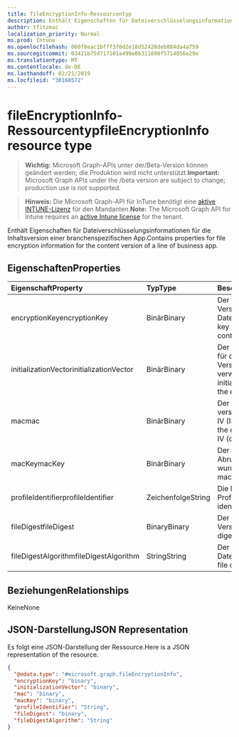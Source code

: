 ```yaml
---
title: fileEncryptionInfo-Ressourcentyp
description: Enthält Eigenschaften für Dateiverschlüsselungsinformationen für die Inhaltsversion einer branchenspezifischen App.
author: tfitzmac
localization_priority: Normal
ms.prod: Intune
ms.openlocfilehash: 060f8eac1bfff3f0d2e18d52428deb884da4a759
ms.sourcegitcommit: 03421b75d717101a499e0b311890f5714056e29e
ms.translationtype: MT
ms.contentlocale: de-DE
ms.lasthandoff: 02/21/2019
ms.locfileid: "30168572"
---
```

# <a name="fileencryptioninfo-resource-type"></a><span data-ttu-id="9acf8-103">fileEncryptionInfo-Ressourcentyp</span><span class="sxs-lookup"><span data-stu-id="9acf8-103">fileEncryptionInfo resource type</span></span>

> <span data-ttu-id="9acf8-104">**Wichtig:** Microsoft Graph-APIs unter der/Beta-Version können geändert werden; die Produktion wird nicht unterstützt.</span><span class="sxs-lookup"><span data-stu-id="9acf8-104">**Important:** Microsoft Graph APIs under the /beta version are subject to change; production use is not supported.</span></span>

> <span data-ttu-id="9acf8-105">**Hinweis:** Die Microsoft Graph-API für InTune benötigt eine [aktive INTUNE-Lizenz](https://go.microsoft.com/fwlink/?linkid=839381) für den Mandanten.</span><span class="sxs-lookup"><span data-stu-id="9acf8-105">**Note:** The Microsoft Graph API for Intune requires an [active Intune license](https://go.microsoft.com/fwlink/?linkid=839381) for the tenant.</span></span>

<span data-ttu-id="9acf8-106">Enthält Eigenschaften für Dateiverschlüsselungsinformationen für die Inhaltsversion einer branchenspezifischen App.</span><span class="sxs-lookup"><span data-stu-id="9acf8-106">Contains properties for file encryption information for the content version of a line of business app.</span></span>

## <a name="properties"></a><span data-ttu-id="9acf8-107">Eigenschaften</span><span class="sxs-lookup"><span data-stu-id="9acf8-107">Properties</span></span>
|<span data-ttu-id="9acf8-108">Eigenschaft</span><span class="sxs-lookup"><span data-stu-id="9acf8-108">Property</span></span>|<span data-ttu-id="9acf8-109">Typ</span><span class="sxs-lookup"><span data-stu-id="9acf8-109">Type</span></span>|<span data-ttu-id="9acf8-110">Beschreibung</span><span class="sxs-lookup"><span data-stu-id="9acf8-110">Description</span></span>|
|:---|:---|:---|
|<span data-ttu-id="9acf8-111">encryptionKey</span><span class="sxs-lookup"><span data-stu-id="9acf8-111">encryptionKey</span></span>|<span data-ttu-id="9acf8-112">Binär</span><span class="sxs-lookup"><span data-stu-id="9acf8-112">Binary</span></span>|<span data-ttu-id="9acf8-113">Der Schlüssel, der zum Verschlüsseln des Inhalts der Datei verwendet wurde.</span><span class="sxs-lookup"><span data-stu-id="9acf8-113">The key used to encrypt the file content.</span></span>|
|<span data-ttu-id="9acf8-114">initializationVector</span><span class="sxs-lookup"><span data-stu-id="9acf8-114">initializationVector</span></span>|<span data-ttu-id="9acf8-115">Binär</span><span class="sxs-lookup"><span data-stu-id="9acf8-115">Binary</span></span>|<span data-ttu-id="9acf8-116">Der Initialisierungsvektor, der für den Verschlüsselungsalgorithmus verwendet wurde.</span><span class="sxs-lookup"><span data-stu-id="9acf8-116">The initialization vector used for the encryption algorithm.</span></span>|
|<span data-ttu-id="9acf8-117">mac</span><span class="sxs-lookup"><span data-stu-id="9acf8-117">mac</span></span>|<span data-ttu-id="9acf8-118">Binär</span><span class="sxs-lookup"><span data-stu-id="9acf8-118">Binary</span></span>|<span data-ttu-id="9acf8-119">Der Hash aus dem verschlüsselten Dateiinhalt + IV (Inhaltshash).</span><span class="sxs-lookup"><span data-stu-id="9acf8-119">The hash of the encrypted file content + IV (content hash).</span></span>|
|<span data-ttu-id="9acf8-120">macKey</span><span class="sxs-lookup"><span data-stu-id="9acf8-120">macKey</span></span>|<span data-ttu-id="9acf8-121">Binär</span><span class="sxs-lookup"><span data-stu-id="9acf8-121">Binary</span></span>|<span data-ttu-id="9acf8-122">Der Schlüssel, der für den Abruf von mac verwendet wurde.</span><span class="sxs-lookup"><span data-stu-id="9acf8-122">The key used to get mac.</span></span>|
|<span data-ttu-id="9acf8-123">profileIdentifier</span><span class="sxs-lookup"><span data-stu-id="9acf8-123">profileIdentifier</span></span>|<span data-ttu-id="9acf8-124">Zeichenfolge</span><span class="sxs-lookup"><span data-stu-id="9acf8-124">String</span></span>|<span data-ttu-id="9acf8-125">Die Bezeichner des Profils.</span><span class="sxs-lookup"><span data-stu-id="9acf8-125">The the profile identifier.</span></span>|
|<span data-ttu-id="9acf8-126">fileDigest</span><span class="sxs-lookup"><span data-stu-id="9acf8-126">fileDigest</span></span>|<span data-ttu-id="9acf8-127">Binary</span><span class="sxs-lookup"><span data-stu-id="9acf8-127">Binary</span></span>|<span data-ttu-id="9acf8-128">Der Digest der Datei vor der Verschlüsselung.</span><span class="sxs-lookup"><span data-stu-id="9acf8-128">The file digest prior to encryption.</span></span>|
|<span data-ttu-id="9acf8-129">fileDigestAlgorithm</span><span class="sxs-lookup"><span data-stu-id="9acf8-129">fileDigestAlgorithm</span></span>|<span data-ttu-id="9acf8-130">String</span><span class="sxs-lookup"><span data-stu-id="9acf8-130">String</span></span>|<span data-ttu-id="9acf8-131">Der Dateidigestalgorithmus.</span><span class="sxs-lookup"><span data-stu-id="9acf8-131">The file digest algorithm.</span></span>|

## <a name="relationships"></a><span data-ttu-id="9acf8-132">Beziehungen</span><span class="sxs-lookup"><span data-stu-id="9acf8-132">Relationships</span></span>
<span data-ttu-id="9acf8-133">Keine</span><span class="sxs-lookup"><span data-stu-id="9acf8-133">None</span></span>

## <a name="json-representation"></a><span data-ttu-id="9acf8-134">JSON-Darstellung</span><span class="sxs-lookup"><span data-stu-id="9acf8-134">JSON Representation</span></span>
<span data-ttu-id="9acf8-135">Es folgt eine JSON-Darstellung der Ressource.</span><span class="sxs-lookup"><span data-stu-id="9acf8-135">Here is a JSON representation of the resource.</span></span>
<!-- {
  "blockType": "resource",
  "@odata.type": "microsoft.graph.fileEncryptionInfo"
}
-->
``` json
{
  "@odata.type": "#microsoft.graph.fileEncryptionInfo",
  "encryptionKey": "binary",
  "initializationVector": "binary",
  "mac": "binary",
  "macKey": "binary",
  "profileIdentifier": "String",
  "fileDigest": "binary",
  "fileDigestAlgorithm": "String"
}
```




